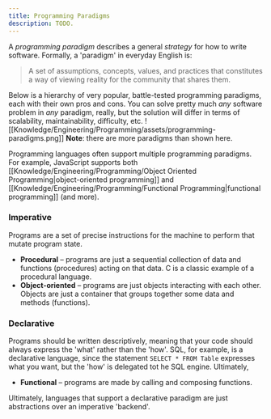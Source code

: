 ```yaml
---
title: Programming Paradigms
description: TODO.
---
```

A *programming paradigm* describes a general *strategy* for how to write software. Formally, a 'paradigm' in everyday English is:
> A set of assumptions, concepts, values, and practices that constitutes a way of viewing reality for the community that shares them.

Below is a hierarchy of very popular, battle-tested programming paradigms, each with their own pros and cons. You can solve pretty much *any* software problem in *any* paradigm, really, but the solution will differ in terms of scalability, maintainability, difficulty, etc.
![[Knowledge/Engineering/Programming/assets/programming-paradigms.png]]
**Note**: there are more paradigms than shown here.

Programming languages often support multiple programming paradigms. For example, JavaScript supports both [[Knowledge/Engineering/Programming/Object Oriented Programming|object-oriented programming]] and [[Knowledge/Engineering/Programming/Functional Programming|functional programming]] (and more).

### Imperative
Programs are a set of precise instructions for the machine to perform that mutate program state.
- **Procedural** – programs are just a sequential collection of data and functions (procedures) acting on that data. C is a classic example of a procedural language.
- **Object-oriented** – programs are just objects interacting with each other. Objects are just a container that groups together some data and methods (functions). 

### Declarative
Programs should be written descriptively, meaning that your code should always express the 'what' rather than the 'how'. SQL, for example, is a declarative language, since the statement `SELECT * FROM Table` expresses what you want, but the 'how' is delegated tot he SQL engine. Ultimately, 
- **Functional** – programs are made by calling and composing functions.

Ultimately, languages that support a declarative paradigm are just abstractions over an imperative 'backend'.
